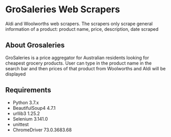 # GroSaleries Web Scrapers
Aldi and Woolworths web scrapers.
The scrapers only scrape general information of a product: product name, price, description, date scraped

## About Grosaleries
GroSaleries is a price aggregator for Australian residents looking for cheapest grocery products. User can type in the product name in the search bar and then prices of that product from Woolworths and Aldi will be displayed

## Requirements
- Python 3.7.x
- BeautifulSoup4 4.7.1
- urllib3 1.25.2
- Selenium 3.141.0
- unittest 
- ChromeDriver 73.0.3683.68